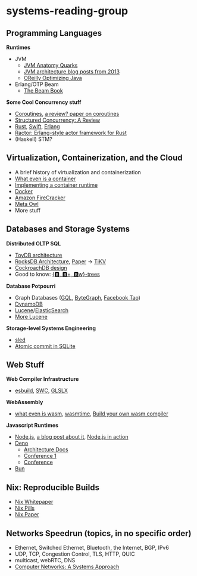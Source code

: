 # systems-reading-group

## Programming Languages
**Runtimes**
- JVM
    - [JVM Anatomy Quarks](https://shipilev.net/jvm/anatomy-quarks/)
    - [JVM architecture blog posts from 2013](https://blog.jamesdbloom.com/JVMInternals.html)
    - [OReilly Optimizing Java](https://www.oreilly.com/library/view/optimizing-java/9781492039259/)
- Erlang/OTP Beam
    - [The Beam Book](https://blog.stenmans.org/theBeamBook/)

**Some Cool Concurrency stuff**
- [Coroutines](https://pl.cs.jhu.edu/fpse/lecture/coroutines.html), [a review? paper on coroutines](http://aleksandar-prokopec.com/resources/docs/coroutines-ecoop.pdf)
- [Structured Concurrency: A Review](https://dl.acm.org/doi/pdf/10.1145/3547276.3548519)
- [Rust](https://web.mit.edu/rust-lang_v1.25/arch/amd64_ubuntu1404/share/doc/rust/html/book/second-edition/index.html), [Swift](https://github.com/apple/swift-evolution/blob/main/proposals/0304-structured-concurrency.md), [Erlang](https://learnyousomeerlang.com/the-hitchhikers-guide-to-concurrency)
- [Ractor: Erlang-style actor framework for Rust](https://github.com/slawlor/ractor)
- (Haskell) STM?


## Virtualization, Containerization, and the Cloud
- A brief history of virtualization and containerization
- [What even is a container](https://jvns.ca/blog/2016/10/10/what-even-is-a-container/)
- [Implementing a container runtime](https://iximiuz.com/en/posts/conman-the-container-manager-inception/)
- [Docker](https://docs.docker.com/get-started/)
- [Amazon FireCracker](https://www.usenix.org/conference/nsdi20/presentation/agache)
- [Meta Owl](https://www.usenix.org/conference/osdi22/presentation/flinn)
- More stuff


## Databases and Storage Systems
**Distributed OLTP SQL**
- [ToyDB architecture](https://github.com/erikgrinaker/toydb/blob/master/docs/architecture.md)
- [RocksDB Architecture](https://github.com/facebook/rocksdb/wiki/RocksDB-Overview), [Paper](https://dl.acm.org/doi/pdf/10.1145/3483840) -> [TiKV](https://tikv.github.io/deep-dive-tikv/overview/introduction.html) 
- [CockroachDB design](https://github.com/cockroachdb/cockroach/blob/master/docs/design.md)
- Good to know: [{🅱️, 🅱️+, 🅱️w}-trees](https://www.microsoft.com/en-us/research/wp-content/uploads/2016/02/bw-tree-icde2013-final.pdf)


**Database Potpourri** 
- Graph Databases ([GQL](https://arxiv.org/pdf/2112.06217.pdf), [ByteGraph](https://github.com/Aaronchangji/ByteGraph-Paper-Query-Set/blob/main/ByteGraph%20Paper.pdf), [Facebook Tao](https://www.usenix.org/system/files/conference/atc13/atc13-bronson.pdf))
- [DynamoDB](https://www.usenix.org/conference/atc22/presentation/elhemali)
- [Lucene](https://alibaba-cloud.medium.com/analysis-of-lucene-basic-concepts-5ff5d8b90a53)/[ElasticSearch](https://www.elastic.co/blog/found-elasticsearch-from-the-bottom-up)
- [More Lucene](https://stackoverflow.com/questions/2602253/how-does-lucene-index-documents)

**Storage-level Systems Engineering**
- [sled](https://sled.rs/)
- [Atomic commit in SQLite](https://sqlite.org/atomiccommit.html)


## Web Stuff
**Web Compiler Infrastructure** 
- [esbuild](https://esbuild.github.io/), [SWC](https://swc.rs/), [GLSLX](https://evanw.github.io/glslx/)

**WebAssembly**
- [what even is wasm](https://developer.mozilla.org/en-US/docs/WebAssembly/Concepts), [wasmtime](https://github.com/bytecodealliance/wasmtime), [Build your own wasm compiler](https://blog.scottlogic.com/2019/05/17/webassembly-compiler.html)

**Javascript Runtimes**
- [Node.js](https://nodejs.org/en/docs/guides/), [a blog post about it](https://patrickpassarella.com/blog/finally-understanding-node-internals), [Node.js in action](https://www.manning.com/books/node-js-in-action-second-edition)
- [Deno](https://deno.land/)
    - [Architecture Docs](https://deno.land/manual@v1.30.3/references/contributing/architecture)
    - [Conference 1](https://www.youtube.com/watch?v=AOvg_GbnsbA&t=2113s)
    - [Conference](https://www.youtube.com/watch?v=1b7FoBwxc7E)
- [Bun](https://github.com/oven-sh/bun#developing-bun)


## Nix: Reproducible Builds
- [Nix Whitepaper](https://edolstra.github.io/pubs/nspfssd-lisa2004-final.pdf)
- [Nix Pills](https://nixos.org/guides/nix-pills/)
- [Nix Paper](https://edolstra.github.io/pubs/nixos-jfp-final.pdf)


## Networks Speedrun (topics, in no specific order)
- Ethernet, Switched Ethernet, Bluetooth, the Internet, BGP, IPv6
- UDP, TCP, Congestion Control, TLS, HTTP, QUIC
- multicast, webRTC, DNS
- [Computer Networks: A Systems Approach](https://book.systemsapproach.org/)
